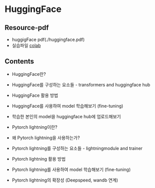 # HuggingFace

## Resource-pdf
- huggigFace pdf(./huggingface.pdf)
- 실습파일 [colab]([www.google.com](https://colab.research.google.com/drive/14OMGhZsDRHJb3Atyh5PWoe5eKup_ob3T?usp=sharing))



## Contents

- HuggingFace란?
- HuggingFace를 구성하는 요소들 - transformers and huggingface hub
- HuggingFace 활용 방법
- HuggingFace를 사용하여 model 학습해보기 (fine-tuning)
- 학습한 본인의 model을 huggingface hub에 업로드해보기

- Pytorch lightning이란?
- 왜 Pytorch lightning을 사용하는가?
- Pytorch lightning를 구성하는 요소들 - lightningmodule and trainer
- Pytorch lightning 활용 방법
- Pytorch lightning를 사용하여 model 학습해보기 (fine-tuning)
- Pytorch lightning의 확장성 (Deepspeed, wandb 연계)